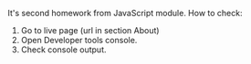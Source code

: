 It's second homework from JavaScript module. How to check:

1. Go to live page (url in section About)
2. Open Developer tools console.
3. Check console output.
